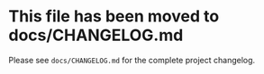 
# This file has been moved to docs/CHANGELOG.md

Please see `docs/CHANGELOG.md` for the complete project changelog.

